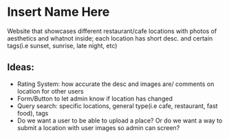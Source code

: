 # Insert Name Here
Website that showcases different restaurant/cafe locations with photos of aesthetics and whatnot inside; each location has short desc. and certain tags(i.e sunset, sunrise, late night, etc)

## Ideas:
- Rating System: how accurate the desc and images are/ comments on location for other users
- Form/Button to let admin know if location has changed
- Query search: specific locations, general type(i.e cafe, restaurant, fast food), tags
- Do we want a user to be able to upload a place? Or do we want a way to submit a location with user images so admin can screen?
